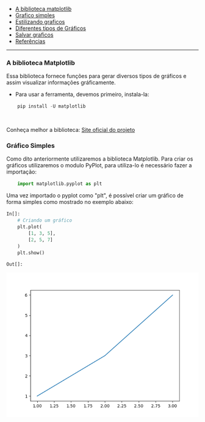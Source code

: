 - [A biblioteca matplotlib](#a-biblioteca-matplotlib)
- [Grafico simples]()
- [Estilizando graficos]()
- [Diferentes tipos de Gráficos]()
- [Salvar graficos]()
- [Referências](#referencias)

----

### A biblioteca Matplotlib

Essa biblioteca fornece funções para gerar diversos tipos de gráficos e assim visualizar informações gráficamente.

- Para usar a ferramenta, devemos primeiro, instala-la:

```python
    pip install -U matplotlib
```
<br>

Conheça melhor a biblioteca:
<a href="https://matplotlib.org/"> Site oficial do projeto</a>

### Gráfico Simples
Como dito anteriormente utilizaremos a biblioteca Matplotlib. Para criar os gráficos utilizaremos o modulo PyPlot, para utiliza-lo é necessário fazer a importação:
```python
    import matplotlib.pyplot as plt
```
Uma vez importado o pyplot como "plt", é possível criar um gráfico de forma simples como mostrado no exemplo abaixo:
```python
In[]:
    # Criando um gráfico
    plt.plot(
        [1, 3, 5], 
        [2, 5, 7]
    )
    plt.show()
```
```python
Out[]:
```
<p align ="center"><img align=center src="img/plot.png"></p>

